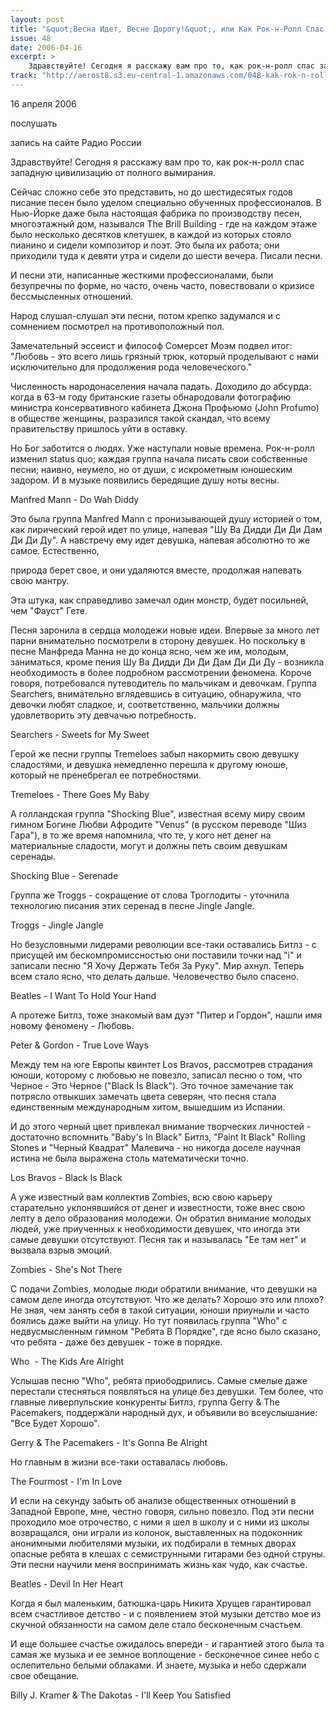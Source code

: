 ```yaml
---
layout: post
title: "&quot;Весна Идет, Весне Дорогу!&quot;, или Как Рок-н-Ролл Спас Западную Цивилизацию От Вымирания"
issue: 48
date: 2006-04-16
excerpt: >
    Здравствуйте! Сегодня я расскажу вам про то, как рок-н-ролл спас западную цивилизацию от полного вымирания.
track: "http://aerost8.s3.eu-central-1.amazonaws.com/048-kak-rok-n-roll-spas-zapadnuju-tsivilizatsiju-ot-vymiranija.mp3"
---
```


16 апреля 2006

послушать

запись на сайте Радио России

Здравствуйте! Сегодня я расскажу вам про то, как рок-н-ролл спас западную цивилизацию от полного вымирания.

Сейчас сложно себе это представить, но до шестидесятых годов писание песен было уделом специально обученных профессионалов. В Нью-Йорке даже была настоящая фабрика по производству песен, многоэтажный дом, назывался The Brill Building - где на каждом этаже было несколько десятков клетушек, в каждой из которых стояло пианино и сидели композитор и поэт. Это была их работа; они приходили туда к девяти утра и сидели до шести вечера. Писали песни.

И песни эти, написанные жесткими профессионалами, были безупречны по форме, но часто, очень часто, повествовали о кризисе бессмысленных отношений.

Народ слушал-слушал эти песни, потом крепко задумался и c сомнением посмотрел на противоположный пол.

Замечательный эссеист и философ Сомерсет Моэм подвел итог: "Любовь - это всего лишь грязный трюк, который проделывают с нами исключительно для продолжения рода человеческого."

Численность народонаселения начала падать. Доходило до абсурда: когда в 63-м году британские газеты обнародовали фотографию министра консервативного кабинета Джона Профьюмо (John Profumo) в обществе женщины, разразился такой скандал, что всему правительству пришлось уйти в оставку.

Но Бог заботится о людях. Уже наступали новые времена. Рок-н-ролл изменил status quo; каждая группа начала писать свои собственные песни; наивно, неумело, но от души, с искрометным юношеским задором. И в музыке появились бередящие душу ноты весны.

Manfred Mann - Do Wah Diddy

Это была группа Manfred Mann с пронизывающей душу историей о том, как лирический герой идет по улице, напевая "Шу Ва Дидди Ди Ди Дам Ди Ди Ду". А навстречу ему идет девушка, напевая абсолютно то же самое. Естественно,

природа берет свое, и они удаляются вместе, продолжая напевать свою мантру.

Эта штука, как справедливо замечал один монстр, будет посильней, чем "Фауст" Гете.

Песня заронила в сердца молодежи новые идеи. Впервые за много лет парни внимательно посмотрели в сторону девушек. Но поскольку в песне Манфреда Манна не до конца ясно, чем же им, молодым, заниматься, кроме пения Шу Ва Дидди Ди Ди Дам Ди Ди Ду - возникла необходимость в более подробном рассмотрении феномена. Короче говоря, потребовался путеводитель по мальчикам и девочкам. Группа Searchers, внимательно вглядевшись в ситуацию, обнаружила, что девочки любят сладкое, и, соответственно, мальчики должны удовлетворить эту девчачью потребность.

Searchers - Sweets for My Sweet

Герой же песни группы Tremeloes забыл накормить свою девушку сладостями, и девушка немедленно перешла к другому юноше, который не пренебрегал ее потребностями.

Tremeloes - There Goes My Baby

А голландская группа "Shocking Blue", известная всему миру своим гимном Богине Любви Афродите "Venus" (в русском переводе "Шиз Гара"), в то же время напомнила, что те, у кого нет денег на материальные сладости, могут и должны петь своим девушкам серенады.

Shocking Blue - Serenade

Группа же Troggs - сокращение от слова Троглодиты - уточнила технологию писания этих серенад в песне Jingle Jangle.

Troggs - Jingle Jangle

Но безусловными лидерами революции все-таки оставались Битлз - с присущей им бескомпромиссностью они поставили точки над "i" и записали песню "Я Хочу Держать Тебя За Руку". Мир ахнул. Теперь всем стало ясно, что делать дальше. Человечество было спасено.

Beatles - I Want To Hold Your Hand

А протеже Битлз, тоже знакомый вам дуэт "Питер и Гордон", нашли имя новому феномену - Любовь.

Peter & Gordon - True Love Ways

Между тем на юге Европы квинтет Los Bravos, рассмотрев страдания юноши, которому с любовью не повезло, записал песню о том, что Черное - Это Черное ("Black Is Black"). Это точное замечание так потрясло отвыкших замечать цвета северян, что песня стала единственным международным хитом, вышедшим из Испании.

И до этого черный цвет привлекал внимание творческих личностей - достаточно вспомнить "Baby's In Black" Битлз, "Paint It Black" Rolling Stones и "Черный Квадрат" Малевича - но никогда доселе научная истина не была выражена столь математически точно.

Los Bravos - Black Is Black

А уже известный вам коллектив Zombies, всю свою карьеру старательно уклонявшийся от денег и известности, тоже внес свою лепту в дело образования молодежи. Он обратил внимание молодых людей, уже приученных к необходимости девушек, что иногда эти самые девушки отсутствуют. Песня так и называлась "Ее там нет" и вызвала взрыв эмоций.

Zombies - She's Not There

С подачи Zombies, молодые люди обратили внимание, что девушки на самом деле иногда отсутствуют. Что же делать? Хорошо это или плохо? Не зная, чем занять себя в такой ситуации, юноши приуныли и часто боялись даже выйти на улицу. Но тут появилась группа "Who" с недвусмысленным гимном "Ребята В Порядке", где ясно было сказано, что ребята - даже без девушек - тоже в порядке.

Who  - The Kids Are Alright

Услышав песню "Who", ребята приободрились. Самые смелые даже перестали стесняться появляться на улице без девушки. Тем более, что главные ливерпульские конкуренты Битлз, группа Gerry & The Pacemakers, поддержали народный дух, и объявили во всеуслышание: "Все Будет Хорошо".

Gerry & The Pacemakers - It's Gonna Be Alright

Но главным в жизни все-таки оставалась любовь.

The Fourmost - I'm In Love

И если на секунду забыть об анализе общественных отношений в Западной Европе, мне, честно говоря, сильно повезло. Под эти песни проходило мое отрочество, с ними я шел в школу и с ними из школы возвращался, они играли из колонок, выставленных на подоконник анонимными любителями музыки, их подбирали в темных дворах опасные ребята в клешах с семиструнными гитарами без одной струны. Эти песни научили меня воспринимать жизнь как чудо, как счастье.

Beatles - Devil In Her Heart

Когда я был маленьким, батюшка-царь Никита Хрущев гарантировал всем счастливое детство - и с появлением этой музыки детство мое из скучной обязанности на самом деле стало бесконечным счастьем.

И еще большее счастье ожидалось впереди - и гарантией этого была та самая же музыка и ее земное воплощение - бесконечное синее небо с ослепительно белыми облаками. И знаете, музыка и небо сдержали свое обещание.

Billy J. Kramer & The Dakotas - I'll Keep You Satisfied

